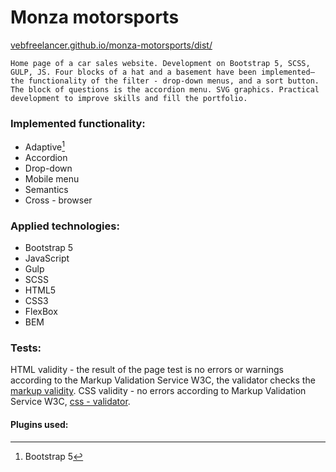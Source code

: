# Monza motorsports
[vebfreelancer.github.io/monza-motorsports/dist/](https://vebfreelancer.github.io/monza-motorsports/dist/)
```
Home page of a car sales website. Development on Bootstrap 5, SCSS, GULP, JS. Four blocks of a hat and a basement have been implemented—the functionality of the filter - drop-down menus, and a sort button. The block of questions is the accordion menu. SVG graphics. Practical development to improve skills and fill the portfolio.
```
### Implemented functionality:
- Adaptive[^1]
- Accordion
- Drop-down
- Mobile menu
- Semantics
- Cross - browser

### Applied technologies:
- Bootstrap 5
- JavaScript
- Gulp
- SCSS
- HTML5
- CSS3
- FlexBox
- BEM

### Tests:
HTML validity - the result of the page test is no errors or warnings according to the Markup Validation Service W3C, the validator checks the [markup validity](https://validator.w3.org/#validate_by_uri).
CSS validity - no errors according to Markup Validation Service W3C, [css - validator](https://jigsaw.w3.org/css-validator/).

#### Plugins used:
[^1]: Bootstrap 5